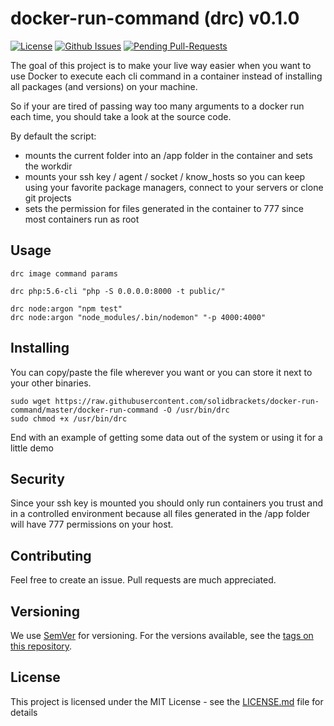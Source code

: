 # docker-run-command (drc) v0.1.0

[![License](http://img.shields.io/:license-mit-blue.svg)](http://doge.mit-license.org)
[![Github Issues](http://githubbadges.herokuapp.com/solidbrackets/docker-run-command/issues.svg?style=flat-square)](https://github.com/solidbrackets/docker-run-command/issues)
[![Pending Pull-Requests](http://githubbadges.herokuapp.com/solidbrackets/docker-run-command/pulls.svg?style=flat-square)](https://github.com/solidbrackets/docker-run-command/pulls)

The goal of this project is to make your live way easier when you want to use Docker to execute each cli command in a container instead of installing all packages (and versions) on your machine.

So if your are tired of passing way too many arguments to a docker run each time, you should take a look at the source code.

By default the script: 

* mounts the current folder into an /app folder in the container and sets the workdir
* mounts your ssh key / agent / socket / know_hosts so you can keep using your favorite package managers, connect to your servers or clone git projects
* sets the permission for files generated in the container to 777 since most containers run as root

## Usage

```
drc image command params

drc php:5.6-cli "php -S 0.0.0.0:8000 -t public/"

drc node:argon "npm test"
drc node:argon "node_modules/.bin/nodemon" "-p 4000:4000"
```

## Installing

You can copy/paste the file wherever you want or you can store it next to your other binaries.

```
sudo wget https://raw.githubusercontent.com/solidbrackets/docker-run-command/master/docker-run-command -O /usr/bin/drc
sudo chmod +x /usr/bin/drc
```

End with an example of getting some data out of the system or using it for a little demo

## Security

Since your ssh key is mounted you should only run containers you trust and in a controlled environment because all files generated in the /app folder will have 777 permissions on your host.

## Contributing

Feel free to create an issue. Pull requests are much appreciated.

## Versioning

We use [SemVer](http://semver.org/) for versioning. For the versions available, see the [tags on this repository](https://github.com/solidbrackets/docker-run-command/tags). 

## License

This project is licensed under the MIT License - see the [LICENSE.md](LICENSE.md) file for details

